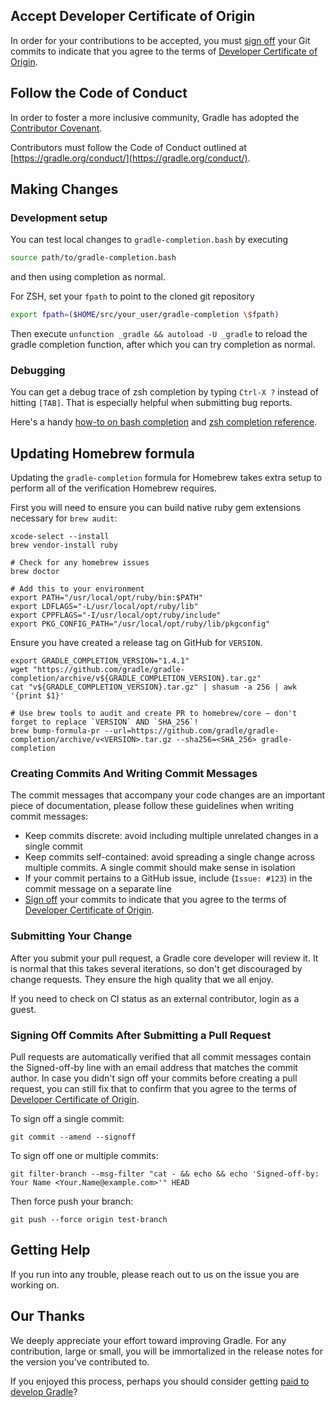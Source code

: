## Accept Developer Certificate of Origin

In order for your contributions to be accepted, you must [sign off](https://git-scm.com/docs/git-commit#git-commit---signoff) your Git commits to indicate that you agree to the terms of [Developer Certificate of Origin](https://developercertificate.org/).

## Follow the Code of Conduct

In order to foster a more inclusive community, Gradle has adopted the [Contributor Covenant](https://www.contributor-covenant.org/version/1/4/code-of-conduct/).

Contributors must follow the Code of Conduct outlined at [https://gradle.org/conduct/](https://gradle.org/conduct/).

## Making Changes

### Development setup

You can test local changes to `gradle-completion.bash` by executing

```bash
source path/to/gradle-completion.bash
```

and then using completion as normal.

For ZSH, set your `fpath` to point to the cloned git repository

```bash
export fpath=($HOME/src/your_user/gradle-completion \$fpath)
```

Then execute `unfunction _gradle && autoload -U _gradle` to reload the gradle completion function, after which you can try completion as normal.

### Debugging

You can get a debug trace of zsh completion by typing `Ctrl-X ?` instead of hitting `[TAB]`. That is especially helpful when submitting bug reports.

Here's a handy [how-to on bash completion](https://iridakos.com/tutorials/2018/03/01/bash-programmable-completion-tutorial.html) and [zsh completion reference](https://github.com/zsh-users/zsh-completions/blob/master/zsh-completions-howto.org).

## Updating Homebrew formula

Updating the `gradle-completion` formula for Homebrew takes extra setup to perform all of the verification Homebrew requires.

First you will need to ensure you can build native ruby gem extensions necessary for `brew audit`:

```
xcode-select --install
brew vendor-install ruby

# Check for any homebrew issues
brew doctor

# Add this to your environment
export PATH="/usr/local/opt/ruby/bin:$PATH"
export LDFLAGS="-L/usr/local/opt/ruby/lib"
export CPPFLAGS="-I/usr/local/opt/ruby/include"
export PKG_CONFIG_PATH="/usr/local/opt/ruby/lib/pkgconfig"
```

Ensure you have created a release tag on GitHub for `VERSION`.

```
export GRADLE_COMPLETION_VERSION="1.4.1"
wget "https://github.com/gradle/gradle-completion/archive/v${GRADLE_COMPLETION_VERSION}.tar.gz"
cat "v${GRADLE_COMPLETION_VERSION}.tar.gz" | shasum -a 256 | awk '{print $1}'

# Use brew tools to audit and create PR to homebrew/core — don't forget to replace `VERSION` AND `SHA_256`!
brew bump-formula-pr --url=https://github.com/gradle/gradle-completion/archive/v<VERSION>.tar.gz --sha256=<SHA_256> gradle-completion
```

### Creating Commits And Writing Commit Messages

The commit messages that accompany your code changes are an important piece of documentation, please follow these guidelines when writing commit messages:

- Keep commits discrete: avoid including multiple unrelated changes in a single commit
- Keep commits self-contained: avoid spreading a single change across multiple commits. A single commit should make sense in isolation
- If your commit pertains to a GitHub issue, include (`Issue: #123`) in the commit message on a separate line
- [Sign off](https://git-scm.com/docs/git-commit#git-commit---signoff) your commits to indicate that you agree to the terms of [Developer Certificate of Origin](https://developercertificate.org/).

### Submitting Your Change

After you submit your pull request, a Gradle core developer will review it. It is normal that this takes several iterations, so don't get discouraged by change requests. They ensure the high quality that we all enjoy.

If you need to check on CI status as an external contributor, login as a guest.

### Signing Off Commits After Submitting a Pull Request

Pull requests are automatically verified that all commit messages contain the Signed-off-by line with an email address that matches the commit author. In case you didn't sign off your commits before creating a pull request, you can still fix that to confirm that you agree to the terms of [Developer Certificate of Origin](https://developercertificate.org/).

To sign off a single commit:

`git commit --amend --signoff`

To sign off one or multiple commits:

`git filter-branch --msg-filter "cat - && echo && echo 'Signed-off-by: Your Name <Your.Name@example.com>'" HEAD`

Then force push your branch:

`git push --force origin test-branch`

## Getting Help

If you run into any trouble, please reach out to us on the issue you are working on.

## Our Thanks

We deeply appreciate your effort toward improving Gradle. For any contribution, large or small, you will be immortalized in the release notes for the version you've contributed to.

If you enjoyed this process, perhaps you should consider getting [paid to develop Gradle](https://gradle.com/careers)?
